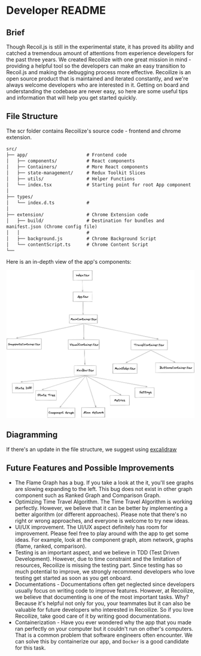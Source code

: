 # Developer README

## Brief
Though Recoil.js is still in the experimental state, it has proved its ability and catched a tremendous amount of attentions from experience developers for the past three years. We created Recoilize with one great mission in mind - providing a helpful tool so the developers can make an easy transition to Recoil.js and making the debugging process more effective. Recoilize is an open source product that is maintained and iterated constantly, and we're always welcome developers who are interested in it. Getting on board and understanding the codebase are never easy, so here are some useful tips and information that will help you get started quickly.

## File Structure
The scr folder contains Recoilize's source code - frontend and chrome extension.

```
src/
├── app/                      # Frontend code
│   ├── components/           # React components
│   ├── Containers/           # More React components
│   ├── state-management/     # Redux Toolkit Slices
│   ├── utils/                # Helper Functions  
│   └── index.tsx             # Starting point for root App component 
│
├── types/                           
│   └── index.d.ts            #
│
├── extension/                # Chrome Extension code
│   ├── build/                # Destination for bundles and manifest.json (Chrome config file)
│   │                         #
│   ├── background.js         # Chrome Background Script
│   └── contentScript.ts      # Chrome Content Script
└──
```
Here is an in-depth view of the app's components:

![FRONTEND DATA FLOW](../assets/Diagram.png)

## Diagramming
If there's an update in the file structure, we suggest using [excalidraw](https://excalidraw.com/)

## Future Features and Possible Improvements
- The Flame Graph has a bug. If you take a look at the it, you'll see graphs are slowing expanding to the left. This bug does not exist in other graph component such as Ranked Graph and Comparison Graph.
- Optimizing Time Travel Algorithm. The Time Travel Algorithm is working perfectly. However, we believe that it can be better by implementing a better algorithm (or different approaches). Please note that there's no right or wrong approaches, and everyone is welcome to try new ideas.
- UI/UX improvement. The UI/UX aspect definitely has room for improvement. Please feel free to play around with the app to get some ideas. For example, look at the component graph, atom network, graphs (flame, ranked, comparison).
- Testing is an important aspect, and we believe in TDD (Test Driven Development). However, due to time constraint and the limitation of resources, Recoilize is missing the testing part. Since testing has so much potential to improve, we strongly recommend developers who love testing get started as soon as you get onboard.
- Documentations - Documentations often get neglected since developers usually focus on writing code to improve features. However, at Recoilize, we believe that documenting is one of the most important tasks. Why? Because it's helpful not only for you, your teammates but it can also be valuable for future developers who interested in Recoilize. So if you love Recoilize, take good care of it by writing good documentations.
- Containerization - Have you ever wondered why the app that you made ran perfectly on your computer but it couldn't run on other's computers. That is a common problem that software engineers often encounter. We can solve this by containerize our app, and `Docker` is a good candidate for this task.